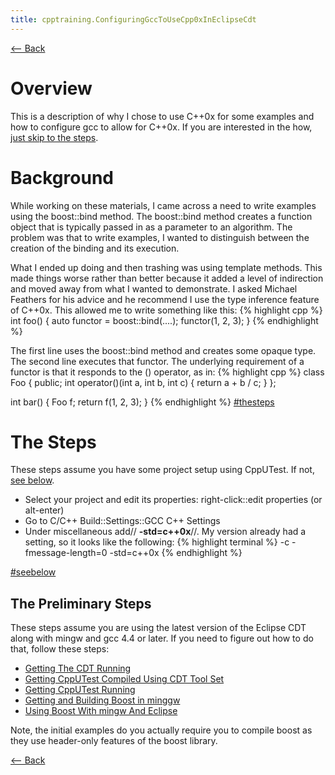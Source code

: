```yaml
---
title: cpptraining.ConfiguringGccToUseCpp0xInEclipseCdt
---
```

[<-- Back](CppTraining#cpp0x)

# Overview
This is a description of why I chose to use C++0x for some examples and how to configure gcc to allow for C++0x. If you are interested in the how, [just skip to the steps](cpptraining.ConfiguringGccToUseCpp0xInEclipseCdt#thesteps).

# Background
While working on these materials, I came across a need to write examples using the boost::bind method. The boost::bind method creates a function object that is typically passed in as a parameter to an algorithm. The problem was that to write examples, I wanted to distinguish between the creation of the binding and its execution. 

What I ended up doing and then trashing was using template methods. This made things worse rather than better because it added a level of indirection and moved away from what I wanted to demonstrate. I asked Michael Feathers for his advice and he recommend I use the type inference feature of C++0x. This allowed me to write something like this:
{% highlight cpp %}
int foo() {
  auto functor = boost::bind(....);
  functor(1, 2, 3);
}
{% endhighlight %}

The first line uses the boost::bind method and creates some opaque type. The second line executes that functor. The underlying requirement of a functor is that it responds to the () operator, as in:
{% highlight cpp %}
class Foo {
public;
  int operator()(int a, int b, int c) { return a + b / c; }
};

int bar() {
  Foo f;
  return f(1, 2, 3);
}
{% endhighlight %}
[#thesteps](#thesteps)
# The Steps
These steps assume you have some project setup using CppUTest. If not, [see below](cpptraining.ConfiguringGccToUseCpp0xInEclipseCdt#seeblow).

* Select your project and edit its properties: right-click::edit properties (or alt-enter)
* Go to C/C++ Build::Settings::GCC C++ Settings
* Under miscellaneous add// **-std=c++0x**//. My version already had a setting, so it looks like the following:
{% highlight terminal %}
-c -fmessage-length=0 -std=c++0x
{% endhighlight %}

[#seebelow](#seebelow)
## The Preliminary Steps

These steps assume you are using the latest version of the Eclipse CDT along with mingw and gcc 4.4 or later.  If you need to figure out how to do that, follow these steps:
* [Getting The CDT Running](cpptraining.GettingStartedWithEclipseCdt)
* [Getting CppUTest Compiled Using CDT Tool Set](cpptraining.GettingCppUTestCompiledUsingCDTToolSet)
* [Getting CppUTest Running](cpptraining.GettingCppUTestRunning)
* [Getting and Building Boost in minggw](cpptraining.GettingAndBuildingBoostInMingw)
* [Using Boost With mingw And Eclipse](cpptraining.UsingBoostWithMingwAndEclipse)

Note, the initial examples do you actually require you to compile boost as they use header-only features of the boost library.

[<-- Back](CppTraining#cpp0x)
